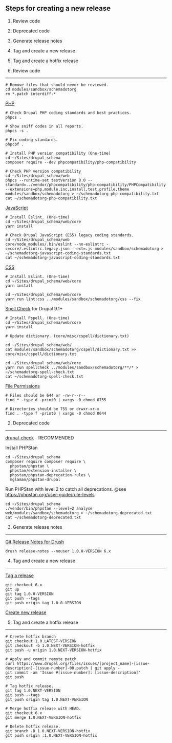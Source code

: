 Steps for creating a new release
--------------------------------

  1. Review code
  2. Deprecated code
  3. Generate release notes
  4. Tag and create a new release
  5. Tag and create a hotfix release


1. Review code
--------------

    # Remove files that should never be reviewed.
    cd modules/sandbox/schemadotorg
    rm *.patch interdiff-*

[PHP](https://www.drupal.org/node/1587138)

    # Check Drupal PHP coding standards and best practices.
    phpcs .

    # Show sniff codes in all reports.
    phpcs -s .

    # Fix coding standards.
    phpcbf .

    # Install PHP version compatibility (One-time)
    cd ~/Sites/drupal_schema
    composer require --dev phpcompatibility/php-compatibility

    # Check PHP version compatibility
    cd ~/Sites/drupal_schema/web
    phpcs --runtime-set testVersion 8.0 --standard=../vendor/phpcompatibility/php-compatibility/PHPCompatibility --extensions=php,module,inc,install,test,profile,theme modules/sandbox/schemadotorg > ~/schemadotorg-php-compatibility.txt
    cat ~/schemadotorg-php-compatibility.txt

[JavaScript](https://www.drupal.org/node/2873849)

    # Install Eslint. (One-time)
    cd ~/Sites/drupal_schema/web/core
    yarn install

    # Check Drupal JavaScript (ES5) legacy coding standards.
    cd ~/Sites/drupal_schema/web
    core/node_modules/.bin/eslint --no-eslintrc -c=core/.eslintrc.legacy.json --ext=.js modules/sandbox/schemadotorg > ~/schemadotorg-javascript-coding-standards.txt
    cat ~/schemadotorg-javascript-coding-standards.txt

[CSS](https://www.drupal.org/node/3041002)

    # Install Eslint. (One-time)
    cd ~/Sites/drupal_schema/web/core
    yarn install

    cd ~/Sites/drupal_schema/web/core
    yarn run lint:css ../modules/sandbox/schemadotorg/css --fix

[Spell Check](https://www.drupal.org/node/3122084) for Drupal 9.1+

    # Install Pspell. (One-time)
    cd ~/Sites/drupal_schema/web/core
    yarn install

    # Update dictionary. (core/misc/cspell/dictionary.txt)

    cd ~/Sites/drupal_schema/web/
    cat modules/sandbox/schemadotorg/cspell/dictionary.txt >> core/misc/cspell/dictionary.txt

    cd ~/Sites/drupal_schema/web/core
    yarn run spellcheck ../modules/sandbox/schemadotorg/**/* > ~/schemadotorg-spell-check.txt
    cat ~/schemadotorg-spell-check.txt


[File Permissions](https://www.drupal.org/comment/reply/2690335#comment-form)

    # Files should be 644 or -rw-r--r--
    find * -type d -print0 | xargs -0 chmod 0755

    # Directories should be 755 or drwxr-xr-x
    find . -type f -print0 | xargs -0 chmod 0644

2. Deprecated code
------------------

[drupal-check](https://mglaman.dev/blog/tighten-your-drupal-code-using-phpstan) - RECOMMENDED

Install PHPStan

    cd ~/Sites/drupal_schema
    composer require composer require \
      phpstan/phpstan \
      phpstan/extension-installer \
      phpstan/phpstan-deprecation-rules \
      mglaman/phpstan-drupal

Run PHPStan with level 2 to catch all deprecations.
@see <https://phpstan.org/user-guide/rule-levels>

    cd ~/Sites/drupal_schema
    ./vendor/bin/phpstan --level=2 analyse web/modules/sandbox/schemadotorg > ~/schemadotorg-deprecated.txt
    cat ~/schemadotorg-deprecated.txt

3. Generate release notes
-------------------------

[Git Release Notes for Drush](https://www.drupal.org/project/grn)

    drush release-notes --nouser 1.0.0-VERSION 6.x


4. Tag and create a new release
-------------------------------

[Tag a release](https://www.drupal.org/node/1066342)

    git checkout 6.x
    git up
    git tag 1.0.0-VERSION
    git push --tags
    git push origin tag 1.0.0-VERSION

[Create new release](https://www.drupal.org/node/add/project-release/2640714)


5. Tag and create a hotfix release
----------------------------------

    # Creete hotfix branch
    git checkout 1.0.LATEST-VERSION
    git checkout -b 1.0.NEXT-VERSION-hotfix
    git push -u origin 1.0.NEXT-VERSION-hotfix

    # Apply and commit remote patch
    curl https://www.drupal.org/files/issues/[project_name]-[issue-description]-[issue-number]-00.patch | git apply -
    git commit -am 'Issue #[issue-number]: [issue-description]'
    git push

    # Tag hotfix release.
    git tag 1.0.NEXT-VERSION
    git push --tags
    git push origin tag 1.0.NEXT-VERSION

    # Merge hotfix release with HEAD.
    git checkout 6.x
    git merge 1.0.NEXT-VERSION-hotfix

    # Delete hotfix release.
    git branch -D 1.0.NEXT-VERSION-hotfix
    git push origin :1.0.NEXT-VERSION-hotfix
